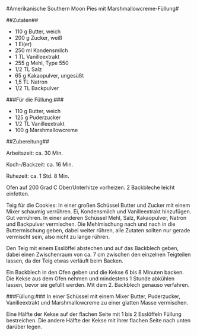 #Amerikanische Southern Moon Pies mit Marshmallowcreme-Füllung#

##Zutaten##

* 110 g   Butter, weich
* 200 g   Zucker, weiß
* 1       Ei(er)
* 250 ml  Kondensmilch
* 1 TL    Vanilleextrakt
* 255 g   Mehl, Type 550
* 1/2 TL  Salz
* 65 g    Kakaopulver, ungesüßt
* 1,5 TL  Natron
* 1/2 TL	Backpulver

###Für die Füllung:###

* 110 g   Butter, weich
* 125 g   Puderzucker
* 1/2 TL  Vanilleextrakt
* 100 g   Marshmallowcreme


##Zubereitung##

Arbeitszeit: ca. 30 Min.

Koch-/Backzeit: ca. 16 Min. 

Ruhezeit: ca. 1 Std. 8 Min.


Ofen auf 200 Grad C Ober/Unterhitze vorheizen. 2 Backbleche leicht einfetten.

Teig für die Cookies:
In einer großen Schüssel Butter und Zucker mit einem Mixer schaumig verrühren. Ei, Kondensmilch und Vanilleextrakt hinzufügen. Gut verrühren.
In einer anderen Schüssel Mehl, Salz, Kakaopulver, Natron und Backpulver vermischen. Die Mehlmischung nach und nach in die Buttermischung geben, dabei weiter rühren, alle Zutaten sollten nur gerade vermischt sein, also nicht zu lange rühren. 

Den Teig mit einem Esslöffel abstechen und auf das Backblech geben, dabei einen Zwischenraum von ca. 7 cm zwischen den einzelnen Teigteilen lassen, da der Teig etwas verläuft beim Backen.

Ein Backblech in den Ofen geben und die Kekse 6 bis 8 Minuten backen. Die Kekse aus dem Ofen nehmen und mindestens 1 Stunde abkühlen lassen, bevor sie gefüllt werden. Mit dem 2. Backblech genauso verfahren.

###Füllung:###
In einer Schüssel mit einem Mixer Butter, Puderzucker, Vanilleextrakt und Marshmallowcreme zu einer glatten Masse vermischen.

Eine Hälfte der Kekse auf der flachen Seite mit 1 bis 2 Esslöffeln Füllung bestreichen. Die andere Hälfte der Kekse mit ihrer flachen Seite nach unten darüber legen.

